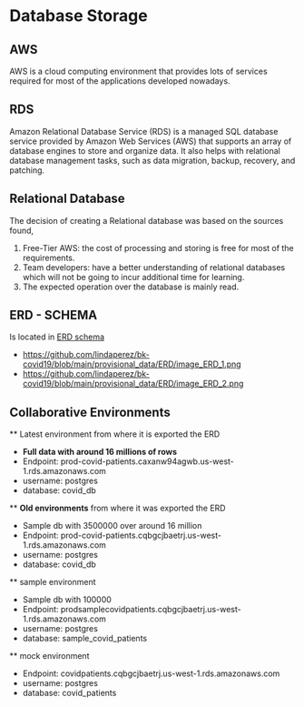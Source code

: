 # Database Storage 

## AWS

AWS is a cloud computing environment that provides lots of services required for most of the applications developed nowadays.

## RDS

Amazon Relational Database Service (RDS) is a managed SQL database service provided by Amazon Web Services (AWS) that supports an array of database engines to store and organize data. It also helps with relational database management tasks, such as data migration, backup, recovery, and patching.

## Relational Database

The decision of creating a Relational database was based on the sources found, 

1. Free-Tier AWS:  the cost of processing and storing is free for most of the requirements. 
2. Team developers: have a better understanding of relational databases which will not be going to incur additional time for learning.
3. The expected operation over the database is mainly read.

## ERD - SCHEMA

Is located in [ERD schema](https://github.com/lindaperez/bk-covid19/blob/main/provisional_data/ERD/schema/schema_backup)
- https://github.com/lindaperez/bk-covid19/blob/main/provisional_data/ERD/image_ERD_1.png
- https://github.com/lindaperez/bk-covid19/blob/main/provisional_data/ERD/image_ERD_2.png


## Collaborative Environments

** Latest environment from where it is exported the ERD

- **Full data with around 16 millions of rows**
- Endpoint: prod-covid-patients.caxanw94agwb.us-west-1.rds.amazonaws.com
- username: postgres
- database: covid_db

** **Old environments** from where it was exported the ERD

- Sample db with 3500000 over around 16 million
- Endpoint: prod-covid-patients.cqbgcjbaetrj.us-west-1.rds.amazonaws.com
- username: postgres
- database: covid_db

** sample environment 

- Sample db with 100000
- Endpoint: prodsamplecovidpatients.cqbgcjbaetrj.us-west-1.rds.amazonaws.com
- username: postgres
- database: sample_covid_patients


** mock environment 

- Endpoint: covidpatients.cqbgcjbaetrj.us-west-1.rds.amazonaws.com
- username: postgres
- database: covid_patients






